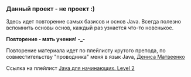 <h3>Данный проект - не проект :)</h3>

Здесь идет повторение самых базисов и основ Java. Всегда полезно вспомнить основы основ, каждый раз узнается что-то новенькое.

<b>Повторение - мать учения! -_- </b>

Повторение материала идет по плейлисту крутого препода, по совместительству "проводника" меня в язык Java, <a target="_blank" href="https://www.youtube.com/channel/UCULTpkhxkF6MXHK_UuWhpLA"> Дениса Матвеенко</a>

Ссылка на плейлист <a target="_blank" href="https://www.youtube.com/playlist?list=PLnh8EajVFTl40U079ZNoV-96gsmkznof3">Java для начинающих. Level 2</a>